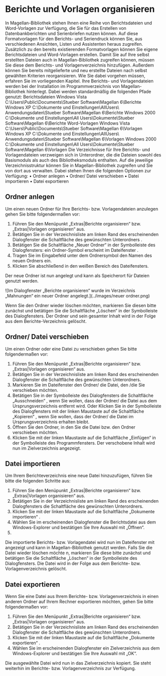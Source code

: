 # Berichte und Vorlagen organisieren


In Magellan-Bibliothek stehen Ihnen eine Reihe von Berichtsdateien und Word-Vorlagen zur Verfügung, die Sie für das Erstellen von Datenbankberichten und Serienbriefen nutzen können. Auf diese Formatvorlagen für den Berichts- und Seriendruck können Sie, aus verschiedenen Ansichten, Listen und Assistenten heraus zugreifen. Zusätzlich zu den bereits existierenden Formatvorlagen können Sie eigene Berichtsdateien und Word-Vorlagen erstellen. Damit Sie auf Ihre selbst erstellten Dateien auch in Magellan-Bibliothek zugreifen können, müssen Sie diese dem Berichts- und Vorlagenverzeichnis hinzufügen. Außerdem können Sie bereits mitgelieferte und neu erstellte Dateien nach selbst gewählten Kriterien reorganisieren. Wie Sie dabei vorgehen müssen, erfahren Sie im vorliegenden Kapitel.
Ihre Berichts- und Vorlagendateien werden bei der Installation im Programmverzeichnis von Magellan-Bibliothek hinterlegt. Dabei werden standardmäßig die folgenden Pfade genutzt:
Berichtsdateien
Windows Vista C:\Users\Public\Documents\Stueber Software\Magellan 6\Berichte
Windows XP C:\Dokumente und Einstellungen\AllUsers\ Anwendungsdaten\Stueber Software\Magellan 6\Berichte
Windows 2000 C:\Dokumente und Einstellungen\All Users\Dokumente\Stueber Software\Magellan 6\Berichte
Word-Vorlagen
Windows Vista C:\Users\Public\Documents\Stueber Software\Magellan 6\Vorlagen
Windows XP C:\Dokumente und Einstellungen\AllUsers\ Anwendungsdaten\Stueber Software\Magellan 6\Vorlagen
Windows 2000 C:\Dokumente und Einstellungen\All Users\Dokumente\Stueber Software\Magellan 6\Vorlagen
Die Verzeichnisse für Ihre Berichts- und Vorlagendateien verzweigen sich in Unterordner, die die Dateien sowohl des Basismoduls als auch des Bibliotheksmoduls enthalten. Auf die jeweilige Verzeichnisstruktur können Sie in Magellan-Bibliothek zugreifen und Sie von dort aus verwalten. Dabei stehen Ihnen die folgenden Optionen zur Verfügung:
• Ordner anlegen
• Ordner/ Datei verschieben
• Datei importieren
• Datei exportieren




## Ordner anlegen


Um einen neuen Ordner für Ihre Berichts- bzw. Vorlagendateien anzulegen gehen Sie bitte folgendermaßen vor:


1. Führen Sie den Menüpunkt „Extras|Berichte organisieren“ bzw. „Extras|Vorlagen organisieren“ aus.
2. Betätigen Sie in der Verzeichnisliste am linken Rand des erscheinenden Dialogfenster die Schaltfläche des gewünschten Unterordners .
3. Betätigen Sie die Schaltfläche „Neuer Ordner“ in der Symbolleiste des Dialogfensters: ein Ordner-Symbol erscheint im Dateifenster .
4. Tragen Sie im Eingabefeld unter dem Ordnersymbol den Namen des neuen Ordners ein.
5. Klicken Sie abschließend in den weißen Bereich des Dateifensters.




Der neue Ordner ist nun angelegt und kann als Speicherort für Dateien genutzt werden.




![Im Dialogfenster „Berichte organisieren“ wurde im Verzeichnis „Mahnungen“ ein neuer Ordner angelegt.](../images/neuer ordner.png)


Wenn Sie den Ordner wieder löschen möchten, markieren Sie diesen bitte zunächst und betätigen Sie die Schaltfläche „Löschen“ in der Symbolleiste des Dialogfensters. Der Ordner und sein gesamter Inhalt wird in der Folge aus dem Berichte-Verzeichnis gelöscht.




## Ordner/ Datei verschieben


Um einen Ordner oder eine Datei zu verschieben gehen Sie bitte folgendermaßen vor:
1. Führen Sie den Menüpunkt „Extras|Berichte organisieren“ bzw. „Extras|Vorlagen organisieren“ aus.
2. Betätigen Sie in der Verzeichnisliste am linken Rand des erscheinenden Dialogfenster die Schaltfläche des gewünschten Unterordners.
3. Markieren Sie im Dateifenster den Ordner/ die Datei, den /die Sie verschieben möchten.
4. Betätigen Sie in der Symbolleiste des Dialogfensters die Schaltfläche „Ausschneiden“ , wenn Sie wollen, dass der Ordner/ die Datei aus dem Ursprungsverzeichnis entfernt wird.
Oder
Klicken Sie in der Symbolleiste des Dialogfensters mit der linken Maustaste auf die Schaltfläche „Kopieren“ , wenn Sie wollen, dass der Ordner/ die Datei im Ursprungsverzeichnis erhalten bleibt.
5. Öffnen Sie den Ordner, in den Sie die Datei bzw. den Ordner verschieben möchten.
6. Klicken Sie mit der linken Maustaste auf die Schaltfläche „Einfügen“ in der Symbolleiste des Programmfensters.
Der verschobene Inhalt wird nun im Zielverzeichnis angezeigt.


## Datei importieren


Um Ihrem Berichteverzeichnis eine neue Datei hinzuzufügen, führen Sie bitte die folgenden Schritte aus:
1. Führen Sie den Menüpunkt „Extras|Berichte organisieren“ bzw. „Extras|Vorlagen organisieren“ aus.
2. Betätigen Sie in der Verzeichnisliste am linken Rand des erscheinenden Dialogfensters die Schaltfläche des gewünschten Unterordners.
3. Klicken Sie mit der linken Maustaste auf die Schaltfläche „Dokumente importieren“ .
4. Wählen Sie im erscheinenden Dialogfenster die Berichtsdatei aus dem Windows-Explorer und bestätigen Sie Ihre Auswahl mit „Öffnen“.
5.
Die importierte Berichts- bzw. Vorlagendatei wird nun im Dateifenster mit angezeigt und kann in Magellan-Bibliothek genutzt werden.
Falls Sie die Datei wieder löschen möchte
n, markieren Sie diese bitte zunächst und betätigen Sie die Schaltfläche „Löschen“ in der Symbolleiste des Dialogfensters. Die Datei wird in der Folge aus dem Berichte- bzw. Vorlagenverzeichnis gelöscht.


## Datei exportieren


Wenn Sie eine Datei aus Ihrem Berichte- bzw. Vorlagenverzeichnis in einen anderen Ordner auf Ihrem Rechner exportieren möchten, gehen Sie bitte folgendermaßen vor:


1. Führen Sie den Menüpunkt „Extras|Berichte organisieren“ bzw. „Extras|Vorlagen organisieren“ aus.
2. Betätigen Sie in der Verzeichnisliste am linken Rand des erscheinenden Dialogfenster die Schaltfläche des gewünschten Unterordners.
3. Klicken Sie mit der linken Maustaste auf die Schaltfläche „Dokumente exportieren“ .
4. Wählen Sie im erscheinenden Dialogfenster ein Zielverzeichnis aus dem Windows-Explorer und bestätigen Sie Ihre Auswahl mit „OK“.




Die ausgewählte Datei wird nun in das Zielverzeichnis kopiert. Sie steht weiterhin im Berichte- bzw. Vorlagenverzeichnis zur Verfügung.

